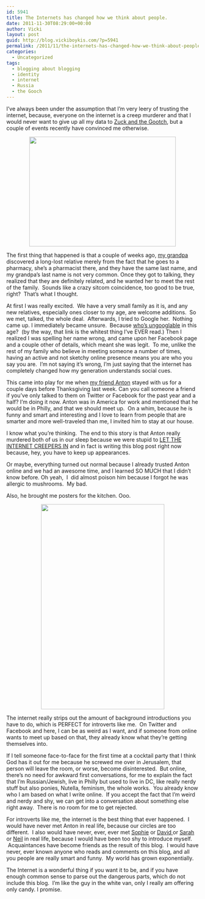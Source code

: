 ```yaml
---
id: 5941
title: The Internets has changed how we think about people.
date: 2011-11-30T08:29:00+00:00
author: Vicki
layout: post
guid: http://blog.vickiboykis.com/?p=5941
permalink: /2011/11/the-internets-has-changed-how-we-think-about-people/
categories:
  - Uncategorized
tags:
  - blogging about blogging
  - identity
  - internet
  - Russia
  - the Gooch
---
```

I&#8217;ve always been under the assumption that I&#8217;m very leery of trusting the internet, because, everyone on the internet is a creep murderer and that I would never want to give up all my data to <a href="http://www.ftrain.com/woods-plus.html" target="_blank">Zuck and the Gootch</a>, but a couple of events recently have convinced me otherwise.

<p style="text-align: center;">
  <a href="http://blog.vickiboykis.com/wp-content/uploads/2011/11/5074115602_890ed71fc7_z.jpg"><img class="aligncenter size-full wp-image-5954" title="5074115602_890ed71fc7_z" src="http://blog.vickiboykis.com/wp-content/uploads/2011/11/5074115602_890ed71fc7_z.jpg" alt="" width="384" height="288" /></a>
</p>

The first thing that happened is that a couple of weeks ago, <a href="http://blog.vickiboykis.com/2011/10/26/a-guide-to-trolling-jewish-organizations-featuring-my-grandfather/" target="_blank">my grandpa</a> discovered a long-lost relative merely from the fact that he goes to a pharmacy, she&#8217;s a pharmacist there, and they have the same last name, and my grandpa&#8217;s last name is not very common. Once they got to talking, they realized that they are definitely related, and he wanted her to meet the rest of the family.  Sounds like a crazy sitcom coincidence, too good to be true, right?  That&#8217;s what I thought.

At first I was really excited.  We have a very small family as it is, and any new relatives, especially ones closer to my age, are welcome additions.  So we met, talked, the whole deal.  Afterwards, I tried to Google her.  Nothing came up. I immediately became unsure.  Because <a href="http://www.nytimes.com/2011/11/27/fashion/google-searches-help-parents-narrow-down-baby-names.html" target="_blank">who&#8217;s ungooglable</a> in this age?  (by the way, that link is the whitest thing I&#8217;ve EVER read.) Then I realized I was spelling her name wrong, and came upon her Facebook page and a couple other of details, which meant she was legit.  To me, unlike the rest of my family who believe in meeting someone a number of times, having an active and not sketchy online presence means you are who you say you are.  I&#8217;m not saying it&#8217;s wrong, I&#8217;m just saying that the internet has completely changed how my generation understands social cues.

This came into play for me when <a href="http://twitter.com/derloos" target="_blank">my friend Anton</a> stayed with us for a couple days before Thanksgiving last week. Can you call someone a friend if you&#8217;ve only talked to them on Twitter or Facebook for the past year and a half? I&#8217;m doing it now. Anton was in America for work and mentioned that he would be in Philly, and that we should meet up.  On a whim, because he is funny and smart and interesting and I love to learn from people that are smarter and more well-traveled than me, I invited him to stay at our house.

I know what you&#8217;re thinking.  The end to this story is that Anton really murdered both of us in our sleep because we were stupid to <a href="http://www.youtube.com/watch?v=tLPZmPaHme0" target="_blank">LET THE INTERNET CREEPERS IN</a> and in fact is writing this blog post right now because, hey, you have to keep up appearances.

Or maybe, everything turned out normal because I already trusted Anton online and we had an awesome time, and I learned SO MUCH that I didn&#8217;t know before. Oh yeah,  I  did almost poison him because I forgot he was allergic to mushrooms.  My bad.

Also, he brought me posters for the kitchen. Ooo.

<p style="text-align: center;">
  <a href="http://blog.vickiboykis.com/wp-content/uploads/2011/11/IMAG1019.jpg"><img class="aligncenter size-full wp-image-5955" title="IMAG1019" src="http://blog.vickiboykis.com/wp-content/uploads/2011/11/IMAG1019.jpg" alt="" width="323" height="538" /></a>
</p>

The internet really strips out the amount of background introductions you have to do, which is PERFECT for introverts like me.  On Twitter and Facebook and here, I can be as weird as I want, and if someone from online wants to meet up based on that, they already know what they&#8217;re getting themselves into.

If I tell someone face-to-face for the first time at a cocktail party that I think God has it out for me because he screwed me over in Jerusalem, that person will leave the room, or worse, become disinterested.  But online, there&#8217;s no need for awkward first conversations, for me to explain the fact that I&#8217;m Russian/Jewish, live in Philly but used to live in DC, like really nerdy stuff but also ponies, Nutella, feminism, the whole works.  You already know who I am based on what I write online.  If you accept the fact that I&#8217;m weird and nerdy and shy, we can get into a conversation about something else right away.  There is no room for me to get rejected.

For introverts like me, the internet is the best thing that ever happened.  I would have never met Anton in real life, because our circles are too different.  I also would have never, ever, ever met <a href="http://sfabrications.wordpress.com/" target="_blank">Sophie</a> or <a href="http://www.jewlicious.com/" target="_blank">David </a>or <a href="http://twitter.com/SarKE" target="_blank">Sarah</a> or <a href="http://www.citizenofthemonth.com/" target="_blank">Neil</a> in real life, because I would have been too shy to introduce myself.  Acquaintances have become friends as the result of this blog.  I would have never, ever known anyone who reads and comments on this blog, and all you people are really smart and funny.  My world has grown exponentially.

The Internet is a wonderful thing if you want it to be, and if you have enough common sense to parse out the dangerous parts, which do not include this blog.  I&#8217;m like the guy in the white van, only I really am offering only candy. I promise.

&nbsp;